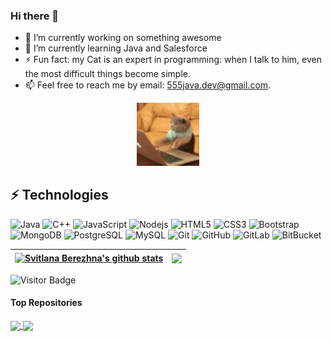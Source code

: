 ### Hi there 👋

- 🔭 I’m currently working on something awesome
- 🌱 I’m currently learning Java and Salesforce
- ⚡ Fun fact: my Cat is an expert in programming: when I talk to him, even the most difficult things become simple.
- 📫 Feel free to reach me by email: 555java.dev@gmail.com.

<p align="center">
<a href="https://github.com/Svitlana-Berezhna/Svitlana-Berezhna/blob/main/cat.gif" title="Animated GIF cat"><img src="https://github.com/Svitlana-Berezhna/Svitlana-Berezhna/blob/main/cat.gif" alt="Cat" width="20%" height="20%"></a>
</p>

## ⚡ Technologies

![Java](https://img.shields.io/badge/-java-E34A86?style=flat-square&logo=java)
![C++](https://img.shields.io/badge/-C++-00599C?style=flat-square&logo=c)
![JavaScript](https://img.shields.io/badge/-JavaScript-black?style=flat-square&logo=javascript)
![Nodejs](https://img.shields.io/badge/-Nodejs-black?style=flat-square&logo=Node.js)
![HTML5](https://img.shields.io/badge/-HTML5-E34F26?style=flat-square&logo=html5&logoColor=white)
![CSS3](https://img.shields.io/badge/-CSS3-1572B6?style=flat-square&logo=css3)
![Bootstrap](https://img.shields.io/badge/-Bootstrap-563D7C?style=flat-square&logo=bootstrap)
![MongoDB](https://img.shields.io/badge/-MongoDB-black?style=flat-square&logo=mongodb)
![PostgreSQL](https://img.shields.io/badge/-PostgreSQL-336791?style=flat-square&logo=postgresql)
![MySQL](https://img.shields.io/badge/-MySQL-black?style=flat-square&logo=mysql)
![Git](https://img.shields.io/badge/-Git-black?style=flat-square&logo=git)
![GitHub](https://img.shields.io/badge/-GitHub-181717?style=flat-square&logo=github)
![GitLab](https://img.shields.io/badge/-GitLab-FCA121?style=flat-square&logo=gitlab)
![BitBucket](https://img.shields.io/badge/-BitBucket-darkblue?style=flat-square&logo=bitbucket)

| <a href="https://github.com/Svitlana-Berezhna/github-readme-stats"><img align="center" src="https://github-readme-stats.vercel.app/api?username=Svitlana-Berezhna&show_icons=true&theme=default&disable_animations=false&hide_border=true" alt="Svitlana Berezhna's github stats" /></a> | <a href="https://github.com/Svitlana-Berezhna/github-readme-stats"><img align="center" src="https://github-readme-stats.vercel.app/api/top-langs/?username=Svitlana-Berezhna&layout=compact&langs_count=10&theme=default&hide_border=true" /></a> |
| ------------- | ------------- |

![Visitor Badge](https://visitor-badge.laobi.icu/badge?page_id=Svitlana-Berezhna.Svitlana-Berezhna)

#### Top Repositories

<a href="https://github.com/Svitlana-Berezhna/spring-student-testing-0.0.1-SNAPSHOT">
  <img align="center" src="https://github-readme-stats.vercel.app/api/pin/?username=Svitlana-Berezhna&repo=spring-student-testing-0.0.1-SNAPSHOT&theme=default" />
</a>
<a href="https://github.com/Svitlana-Berezhna/servlet-student-testing">
  <img align="center" src="https://github-readme-stats.vercel.app/api/pin/?username=Svitlana-Berezhna&repo=servlet-student-testing&theme=default" />
</a>
